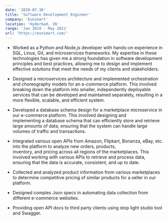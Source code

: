 ```yaml
---
date: '2020-07-30'
title: 'Software Development Engineer'
company: 'Eunimart'
location: 'Hyderbad, IN'
range: 'Jan 2019 - May 2021'
url: 'https://eunimart.com/'
---
```


- Worked as a Python and Node.js developer with hands-on experience in SQL, Linux, Git, and microservices frameworks.
  My expertise in these technologies has given me a strong foundation in software development principles and best practices, allowing me to design and implement effective solutions that meet the needs of my clients and stakeholders.

- Designed a microservices architecture and implemented orchestration and choreography models for an e-commerce platform.
  This involved breaking down the platform into smaller, independently deployable services that can be developed and maintained separately, resulting in a more flexible, scalable, and efficient system.

- Developed a database schema design for a marketplace microservice in our e-commerce platform. This involved designing and  
  implementing a database schema that can efficiently store and retrieve large amounts of data, ensuring that the system can handle large volumes of traffic and transactions.

- Integrated various open APIs from Amazon, Flipkart, Bonanza, eBay, etc. into the platform to analyze new orders, products,  
  inventory, and pricing across all regions of the marketplaces. This involved working with various APIs to retrieve and process data, ensuring that the data is accurate, consistent, and up to date.

- Collected and analyzed product information from various marketplaces to determine competitive pricing of similar
  products for a seller in our platform.

- Designed complex Json specs in automating data collection from different e-commerce websites.

- Providing open API docs to third party clients using stop light studio tool and Swagger.
